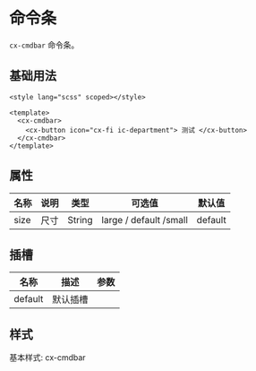 # 命令条

`cx-cmdbar` 命令条。

## 基础用法

```vue
<style lang="scss" scoped></style>

<template>
  <cx-cmdbar>
    <cx-button icon="cx-fi ic-department"> 测试 </cx-button>
  </cx-cmdbar>
</template>
```

## 属性

| 名称 | 说明 | 类型 | 可选值 | 默认值 |
| ---- | ---- | ----- | ----- | ----- |
| size | 尺寸 | String | large / default /small | default |

## 插槽

| 名称 | 描述 | 参数 |
| ---- | --- | --- |
| default | 默认插槽 | |

## 样式

基本样式: cx-cmdbar
